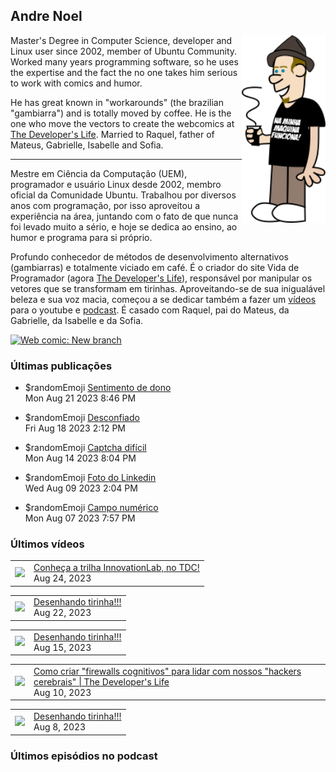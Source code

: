## Andre Noel

<!--
**andre-noel/andre-noel** is a ✨ _special_ ✨ repository because its `README.md` (this file) appears on your GitHub profile.

Here are some ideas to get you started:

- 🔭 I’m currently working on ...
- 🌱 I’m currently learning ...
- 👯 I’m looking to collaborate on ...
- 🤔 I’m looking for help with ...
- 💬 Ask me about ...
- 📫 How to reach me: ...
- 😄 Pronouns: ...
- ⚡ Fun fact: ...
-->

<img src="eu.png" align="right" height="300px">

Master's Degree in Computer Science, developer and Linux user since 2002, member of Ubuntu Community. Worked many years programming software, so he uses the expertise and the fact the no one takes him serious to work with comics and humor.

He has great known in "workarounds" (the brazilian "gambiarra") and is totally moved by coffee. He is the one who move the vectors to create the webcomics at [The Developer's Life](https://developerslife.tech/). Married to Raquel, father of Mateus, Gabrielle, Isabelle and Sofia.

---

Mestre em Ciência da Computação (UEM), programador e usuário Linux desde 2002, membro oficial da Comunidade Ubuntu. Trabalhou por diversos anos com programação, por isso aproveitou a experiência na área, juntando com o fato de que nunca foi levado muito a sério, e hoje se dedica ao ensino, ao humor e programa para si próprio.

Profundo conhecedor de métodos de desenvolvimento alternativos (gambiarras) e totalmente viciado em café. É o criador do site Vida de Programador (agora [The Developer's Life](https://developerslife.tech/)), responsável por manipular os vetores que se transformam em tirinhas. Aproveitando-se de sua inigualável beleza e sua voz macia, começou a se dedicar também a fazer um [vídeos](https://youtube.com/ProgramadorREAL) para o youtube e [podcast](https://podcast.developerslife.tech/). É casado com Raquel, pai do Mateus, da Gabrielle, da Isabelle e da Sofia.

<a href="https://developerslife.tech/en/2022/05/30/new-branch/"><img src="https://developerslife.tech/en/uploads/2022/05/tirinhaEN-234.png" style="width:500px" alt="Web comic: New branch" /></a>

### Últimas publicações
<!-- BLOG-POST-LIST:START --><ul><li>$randomEmoji <a href="https://developerslife.tech/pt/2023/08/21/sentimento-de-dono/">Sentimento de dono</a><br/>Mon Aug 21 2023 8:46 PM</li></ul>
<ul><li>$randomEmoji <a href="https://developerslife.tech/pt/2023/08/18/desconfiado/">Desconfiado</a><br/>Fri Aug 18 2023 2:12 PM</li></ul>
<ul><li>$randomEmoji <a href="https://developerslife.tech/pt/2023/08/14/captcha-dificil/">Captcha difícil</a><br/>Mon Aug 14 2023 8:04 PM</li></ul>
<ul><li>$randomEmoji <a href="https://developerslife.tech/pt/2023/08/09/foto-do-linkedin/">Foto do Linkedin</a><br/>Wed Aug 09 2023 2:04 PM</li></ul>
<ul><li>$randomEmoji <a href="https://developerslife.tech/pt/2023/08/07/campo-numerico/">Campo numérico</a><br/>Mon Aug 07 2023 7:57 PM</li></ul>
<!-- BLOG-POST-LIST:END -->

### Últimos vídeos
<!-- YOUTUBE:START --><table><tr><td><a href="https://www.youtube.com/watch?v=Zu-PTE4U4F4"><img width="140px" src="https://i.ytimg.com/vi/Zu-PTE4U4F4/mqdefault.jpg"></a></td>
<td><a href="https://www.youtube.com/watch?v=Zu-PTE4U4F4">Conheça a trilha InnovationLab, no TDC!</a><br/>Aug 24, 2023</td></tr></table>
<table><tr><td><a href="https://www.youtube.com/watch?v=xqtLCWeSDe4"><img width="140px" src="https://i.ytimg.com/vi/xqtLCWeSDe4/mqdefault.jpg"></a></td>
<td><a href="https://www.youtube.com/watch?v=xqtLCWeSDe4">Desenhando tirinha!!!</a><br/>Aug 22, 2023</td></tr></table>
<table><tr><td><a href="https://www.youtube.com/watch?v=Z6zJqaDI5-I"><img width="140px" src="https://i.ytimg.com/vi/Z6zJqaDI5-I/mqdefault.jpg"></a></td>
<td><a href="https://www.youtube.com/watch?v=Z6zJqaDI5-I">Desenhando tirinha!!!</a><br/>Aug 15, 2023</td></tr></table>
<table><tr><td><a href="https://www.youtube.com/watch?v=Ptyd1_1QaKQ"><img width="140px" src="https://i.ytimg.com/vi/Ptyd1_1QaKQ/mqdefault.jpg"></a></td>
<td><a href="https://www.youtube.com/watch?v=Ptyd1_1QaKQ">Como criar &quot;firewalls cognitivos&quot; para lidar com nossos &quot;hackers cerebrais&quot; | The Developer&#39;s Life</a><br/>Aug 10, 2023</td></tr></table>
<table><tr><td><a href="https://www.youtube.com/watch?v=80xVW7U9TnQ"><img width="140px" src="https://i.ytimg.com/vi/80xVW7U9TnQ/mqdefault.jpg"></a></td>
<td><a href="https://www.youtube.com/watch?v=80xVW7U9TnQ">Desenhando tirinha!!!</a><br/>Aug 8, 2023</td></tr></table>
<!-- YOUTUBE:END -->

### Últimos episódios no podcast
<!-- PODCAST:START -->
<!-- PODCAST:END -->